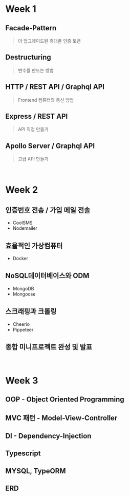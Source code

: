 # Week 1
## Facade-Pattern
> 더 업그레이드된 휴대폰 인증 토큰

## Destructuring 
> 변수를 만드는 방법

## HTTP / REST API / Graphql API
> Frontend 컴퓨터와 통신 방법

## Express / REST API
> API 직접 만들기

## Apollo Server / Graphql API
> 고급 API 만들기

<br> 

# Week 2
## 인증번호 전송 / 가입 메일 전솔
* CoolSMS
* Nodemailer

## 효율적인 가상컴퓨터
* Docker

## NoSQL데이터베이스와 ODM
* MongoDB
* Mongoose

## 스크래핑과 크롤링
* Cheerio
* Pippeteer

## 종합 미니프로젝트 완성 및 발표

<br> 

# Week 3
## OOP - Object Oriented Programming

## MVC 패턴 - Model-View-Controller

## DI - Dependency-Injection

## Typescript

## MYSQL, TypeORM

## ERD
